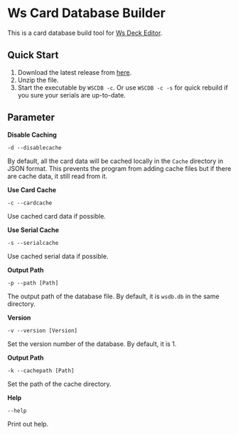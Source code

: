 # Ws Card Database Builder
This is a card database build tool for [Ws Deck Editor](https://gitlab.com/GroupAvalon/WsDeckEditor).

## Quick Start

1. Download the latest release from [here](https://gitlab.com/GroupAvalon/WsCardDatabaseBuilder/tags).
2. Unzip the file.
3. Start the executable by `WSCDB -c`. Or use `WSCDB -c -s` for quick rebuild if you sure your serials are up-to-date.

## Parameter
**Disable Caching**
```
-d --disablecache
```
By default, all the card data will be cached locally in the `Cache` directory in JSON format. This prevents the program from adding cache files but if there are cache data, it still read from it.

**Use Card Cache**
```
-c --cardcache
```
Use cached card data if possible.

**Use Serial Cache**
```
-s --serialcache
```
Use cached serial data if possible.

**Output Path**
```
-p --path [Path]
```
The output path of the database file. By default, it is `wsdb.db` in the same directory.

**Version**
```
-v --version [Version]
```
Set the version number of the database. By default, it is 1.

**Output Path**
```
-k --cachepath [Path]
```
Set the path of the cache directory.


**Help**
```
--help
```
Print out help.
